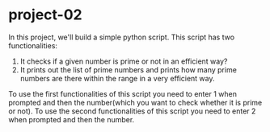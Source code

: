 # project-02
In this project, we'll build a simple python script.
This script has two functionalities:
1) It checks if a given number is prime or not in an efficient way?
2) It prints out the list of prime numbers and prints how many prime numbers are there within the range in a very efficient way.

To use the first functionalities of this script you need to enter 1 when prompted and then the number(which you want to check whether it is prime or not).
To use the second functionalities of this script you need to enter 2 when prompted and then the number.
